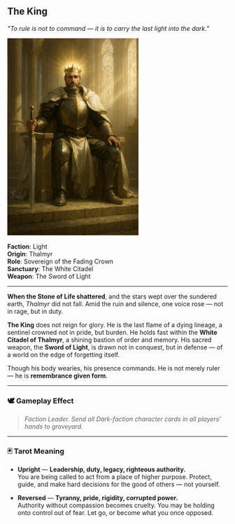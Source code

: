 ## The King

*"To rule is not to command — it is to carry the last light into the dark."*

<img src="../resources/images/cards/characters/the-king.png" width="300px"/>

**Faction**: Light  
**Origin**: Thalmyr  
**Role**: Sovereign of the Fading Crown  
**Sanctuary**: The White Citadel  
**Weapon**: The Sword of Light  

---

**When the Stone of Life shattered**, and the stars wept over the sundered earth, *Thalmyr* did not fall. Amid the ruin and silence, one voice rose — not in rage, but in duty.

**The King** does not reign for glory. He is the last flame of a dying lineage, a sentinel crowned not in pride, but burden. He holds fast within the **White Citadel of Thalmyr**, a shining bastion of order and memory. His sacred weapon, the **Sword of Light**, is drawn not in conquest, but in defense — of a world on the edge of forgetting itself.

Though his body wearies, his presence commands. He is not merely ruler — he is **remembrance given form**.

---

### 🕊 Gameplay Effect

> *Faction Leader.  Send all Dark-faction character cards in all players' hands to graveyard.*

---

### 🃏 Tarot Meaning

- **Upright** — **Leadership, duty, legacy, righteous authority.**  
  You are being called to act from a place of higher purpose. Protect, guide, and make hard decisions for the good of others — not yourself.

- **Reversed** — **Tyranny, pride, rigidity, corrupted power.**  
  Authority without compassion becomes cruelty. You may be holding onto control out of fear. Let go, or become what you once opposed.
